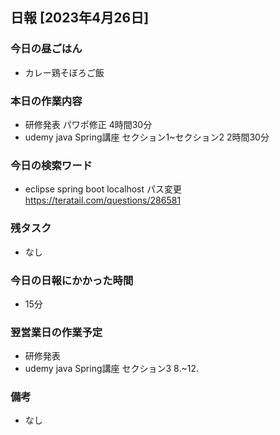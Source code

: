## 日報 [2023年4月26日]

### 今日の昼ごはん

* カレー鶏そぼろご飯

### 本日の作業内容

* 研修発表 パワポ修正 4時間30分
* udemy java Spring講座 セクション1~セクション2 2時間30分
### 今日の検索ワード

* eclipse spring boot localhost パス変更 https://teratail.com/questions/286581
### 残タスク

* なし
### 今日の日報にかかった時間

* 15分
### 翌営業日の作業予定

* 研修発表
* udemy java Spring講座 セクション3 8.~12.
### 備考
* なし
